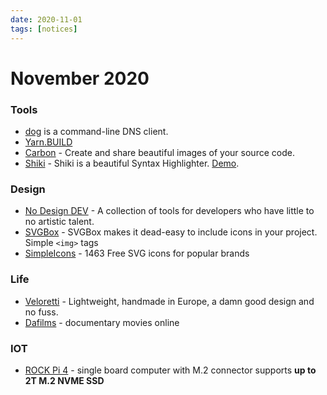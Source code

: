 ```yaml
---
date: 2020-11-01
tags: [notices]
---
```


# November 2020

### Tools

- [dog](https://github.com/ogham/dog) is a command-line DNS client.
- [Yarn.BUILD](https://yarn.build/)
- [Carbon](https://carbon.now.sh/) - Create and share beautiful images of your source code.
- [Shiki](https://github.com/shikijs/shiki) - Shiki is a beautiful Syntax Highlighter. [Demo](https://shiki.matsu.io/).

### Design

- [No Design DEV](https://nodesign.dev/) - A collection of tools for developers who have little to no artistic talent.
- [SVGBox](https://svgbox.net/) - SVGBox makes it dead-easy to include icons in your project. Simple `<img>` tags
- [SimpleIcons](https://simpleicons.org/) - 1463 Free SVG icons for popular brands

### Life

- [Veloretti](https://www.veloretti.nl/) - Lightweight, handmade in Europe, a damn good design and no fuss. 
- [Dafilms](https://dafilms.cz/film) - documentary movies online

### IOT

- [ROCK Pi 4](https://rockpi.org/rockpi4) - single board computer with M.2 connector supports **up to 2T M.2 NVME SSD**